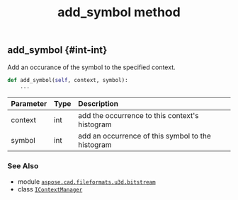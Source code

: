﻿---
title: add_symbol method
second_title: Aspose.CAD for Python via .NET API References
description: 
type: docs
weight: 20
url: /aspose.cad.fileformats.u3d.bitstream/icontextmanager/add_symbol/
is_root: false
---

## add_symbol {#int-int}

Add an occurance of the symbol to the specified 
context.



```python
def add_symbol(self, context, symbol):
    ...
```


| Parameter | Type | Description |
| :- | :- | :- |
| context | int | add the occurrence to this context's histogram |
| symbol | int | add an occurrence of this symbol to the histogram |



### See Also
* module [`aspose.cad.fileformats.u3d.bitstream`](../../)
* class [`IContextManager`](/cad/python-net/aspose.cad.fileformats.u3d.bitstream/icontextmanager)
